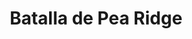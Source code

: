 ﻿---
title: "Batalla de Pea Ridge"
permalink: periodes_835.html
layout: periode
dataInici: 1862-03-07
dataFi: 1862-03-08
sidebar: periodes
pares:
  - 321:
    title: "Guerra de Secesión Americana"
    dataInici: "(1861-04-12)"
    dataFi: "(1865-04-09)"

fills:
jocsPrincipals:
jocsEscenaris:
jocsEpoca:
  - title: "Across 5 Aprils"
    bggId: 4047
    escenari: "Pea Ridge"
    dataInici: 
    dataFi: 

jocsEpocaEscenaris:
  - title: "Battle Cry"
    bggId: 551
    escenari: "Pea Ridge--7th March, 1862"
    dataInici: 1862-03-07
    dataFi: 

---

